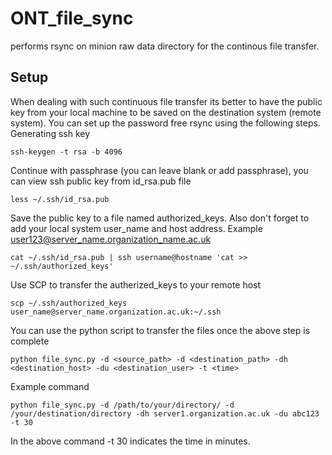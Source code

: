 # ONT_file_sync
performs rsync on minion raw data directory for the continous file transfer.

## Setup 
When dealing with such continuous file transfer its better to have the public key from your local machine to be saved on the destination system (remote system). You can set up the password free rsync using the following steps.
Generating ssh key
```
ssh-keygen -t rsa -b 4096
```
Continue with passphrase (you can leave blank or add passphrase), you can view ssh public key from id_rsa.pub file
```
less ~/.ssh/id_rsa.pub
```
Save the public key to a file named authorized_keys. Also don't forget to add your local system user_name and host address. Example user123@server_name.organization_name.ac.uk
```
cat ~/.ssh/id_rsa.pub | ssh username@hostname 'cat >> ~/.ssh/authorized_keys'
```
Use SCP to transfer the autherized_keys to your remote host
```
scp ~/.ssh/authorized_keys user_name@server_name.organization.ac.uk:~/.ssh
```
You can use the python script to transfer the files once the above step is complete
```
python file_sync.py -d <source_path> -d <destination_path> -dh <destination_host> -du <destination_user> -t <time>
```
Example command
```
python file_sync.py -d /path/to/your/directory/ -d /your/destination/directory -dh server1.organization.ac.uk -du abc123 -t 30
```
In the above command -t 30 indicates the time in minutes. 
